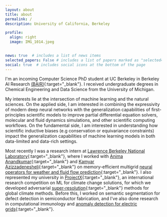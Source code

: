 ```yaml
---
layout: about
title: about
permalink: /
description: University of California, Berkeley

profile:
  align: right
  image: IMG_1014.jpeg
  

news: true  # includes a list of news items
selected_papers: False # includes a list of papers marked as "selected={true}"
social: true  # includes social icons at the bottom of the page
---
```

I'm an incoming Computer Science PhD student at UC Berkeley in Berkeley AI Research [(BAIR)](https://bair.berkeley.edu/){:target="\_blank"}. I received undergraduate degrees in Chemical Engineering and Data Science from the University of Michigan.

My interests lie at the intersection of machine learning and the natural sciences. On the applied side, I am interested in combining the expressivity of modern deep neural networks with the generalization capabilities of first-principles scientific models to improve partial differential equation solvers, molecular and fluid dynamics simulations, and other scientific computing workflows. On the fundamental side, I am interested in understanding how scientific inductive biases (e.g conservation or equivariance constraints) impact the generalization capabilities of machine learning models in both data-limited and data-rich settings.

Most recently I was a research intern at [Lawrence Berkeley National Laboratory](https://www.lbl.gov/){:target="\_blank"}, where I worked with [Anima Anandkumar](http://tensorlab.cms.caltech.edu/users/anima/){:target="\_blank"} and [Kamyar Azizzadenesheli](https://www.cs.purdue.edu/homes/kamyar/){:target="\_blank"} on memory-efficient multigrid [neural operators for weather and fluid flow prediction](https://arxiv.org/abs/2202.11214){:target="\_blank"}.
I also represented my university in [ProjectX](https://www.projectx2020.com/){:target="\_blank"}, an international research competition on ML for climate change solutions, for which we developed adversarial [super-resolution](https://drive.google.com/file/d/1cbwTb7DNe0vRZiN9hg53W5MZdRbXJqsg/view?usp=sharing){:target="\_blank"} methods for global climate methods.
Before this, I worked on semantic segmentation for defect detection in semiconductor fabrication, and I've also done research in computational immunology and [anomaly detection for electric grids](http://ma.fme.vutbr.cz/archiv/8_2/ma_8_2_2_raja_fokoue_final.pdf){:target="\_blank"}.
